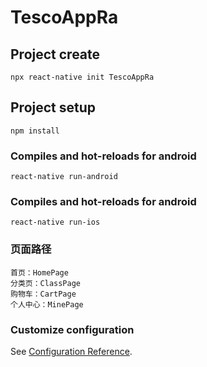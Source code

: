 # TescoAppRa

## Project create
```
npx react-native init TescoAppRa
```
## Project setup
```
npm install
```

### Compiles and hot-reloads for android
```
react-native run-android
```

### Compiles and hot-reloads for android
```
react-native run-ios
```

### 页面路径
```
首页：HomePage
分类页：ClassPage
购物车：CartPage
个人中心：MinePage
```

### Customize configuration
See [Configuration Reference](https://reactnative.cn/).
